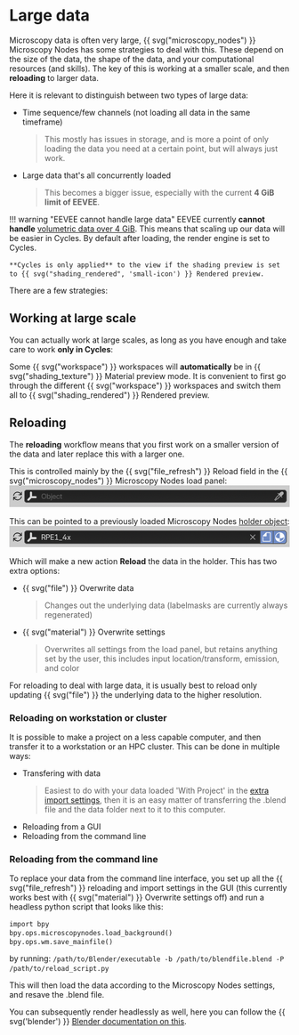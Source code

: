 # Large data

Microscopy data is often very large, {{ svg("microscopy_nodes") }} Microscopy Nodes has some strategies to deal with this. These depend on the size of the data, the shape of the data, and your computational resources (and skills). The key of this is working at a smaller scale, and then **reloading** to larger data.

Here it is relevant to distinguish between two types of large data: 

- Time sequence/few channels (not loading all data in the same timeframe)
    
    > This mostly has issues in storage, and is more a point of only loading the data you need at a certain point, but will always just work.

- Large data that's all concurrently loaded
    
    > This becomes a bigger issue, especially with the current **4 GiB limit of EEVEE**.

!!! warning "EEVEE cannot handle large data" 
    EEVEE currently **cannot handle** [volumetric data over 4 GiB](https://projects.blender.org/blender/blender/issues/136263). This means that scaling up our data will be easier in Cycles. By default after loading, the render engine is set to Cycles. 
    
    **Cycles is only applied** to the view if the shading preview is set to {{ svg("shading_rendered", 'small-icon') }} Rendered preview.

There are a few strategies:

## Working at large scale

You can actually work at large scales, as long as you have enough and take care to work **only in Cycles**:

Some {{ svg("workspace") }} workspaces will **automatically** be in {{ svg("shading_texture") }} Material preview mode. It is convenient to first go through the different {{ svg("workspace") }} workspaces and switch them all to {{ svg("shading_rendered") }} Rendered preview.

## **Reloading**

The **reloading** workflow means that you first work on a smaller version of the data and later replace this with a larger one. 

This is controlled mainly by the {{ svg("file_refresh") }} Reload field in the {{ svg("microscopy_nodes") }} Microscopy Nodes load panel:
![alt text](../figures/reload_not_filled.png)

This can be pointed to a previously loaded Microscopy Nodes [holder object](./3_objects.md#holder):
![alt text](../figures/reload_filled.png)

Which will make a new action **Reload** the data in the holder. This has two extra options:

- {{ svg("file") }} Overwrite data
   
    > Changes out the underlying data (labelmasks are currently always regenerated)

- {{ svg("material") }} Overwrite settings
  
    > Overwrites all settings from the load panel, but retains anything set by the user, this includes input location/transform, emission, and color

For reloading to deal with large data, it is usually best to reload only updating {{ svg("file") }} the underlying data to the higher resolution.

### Reloading on workstation or cluster

It is possible to make a project on a less capable computer, and then transfer it to a workstation or an HPC cluster. This can be done in multiple ways:

- Transfering with data
  > Easiest to do with your data loaded 'With Project' in the [extra import settings](./2_loading_data.md#5-extra-import-settings-optional), then it is an easy matter of transferring the .blend file and the data folder next to it to this computer.
-  Reloading from a GUI
-  Reloading from the command line

### Reloading from the command line

To replace your data from the command line interface, you set up all the {{ svg("file_refresh") }} reloading and import settings in the GUI (this currently works best with {{ svg("material") }} Overwrite settings off) and run a headless python script that looks like this:
```
import bpy
bpy.ops.microscopynodes.load_background()
bpy.ops.wm.save_mainfile()
```
by running:
`/path/to/Blender/executable -b /path/to/blendfile.blend -P /path/to/reload_script.py`

This will then load the data according to the Microscopy Nodes settings, and resave the .blend file. 

You can subsequently render headlessly as well, here you can follow the {{ svg('blender') }} [Blender documentation on this](https://docs.blender.org/manual/en/latest/advanced/command_line/render.html).

